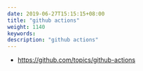 ```yaml
---
date: 2019-06-27T15:15:15+08:00
title: "github actions"
weight: 1140
keywords: 
description: "github actions"
---
```


- https://github.com/topics/github-actions

